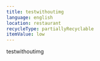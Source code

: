 ```yaml
---
title: testwithoutimg
language: english
location: restaurant
recycleType: partiallyRecyclable
itemValue: low
---
```

testwithoutimg